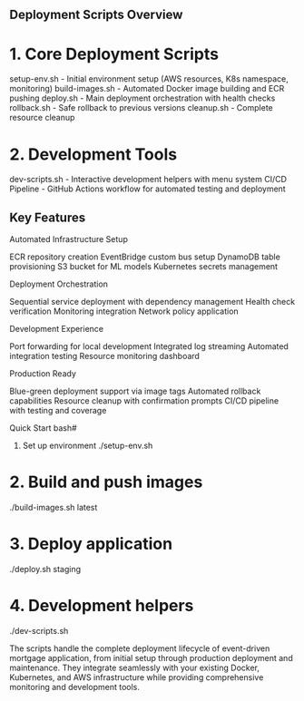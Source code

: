 ## Deployment Scripts Overview
# 1. Core Deployment Scripts

setup-env.sh - Initial environment setup (AWS resources, K8s namespace, monitoring)
build-images.sh - Automated Docker image building and ECR pushing
deploy.sh - Main deployment orchestration with health checks
rollback.sh - Safe rollback to previous versions
cleanup.sh - Complete resource cleanup

# 2. Development Tools

dev-scripts.sh - Interactive development helpers with menu system
CI/CD Pipeline - GitHub Actions workflow for automated testing and deployment

## Key Features
Automated Infrastructure Setup

ECR repository creation
EventBridge custom bus setup
DynamoDB table provisioning
S3 bucket for ML models
Kubernetes secrets management

Deployment Orchestration

Sequential service deployment with dependency management
Health check verification
Monitoring integration
Network policy application

Development Experience

Port forwarding for local development
Integrated log streaming
Automated integration testing
Resource monitoring dashboard

Production Ready

Blue-green deployment support via image tags
Automated rollback capabilities
Resource cleanup with confirmation prompts
CI/CD pipeline with testing and coverage

Quick Start
bash# 
1. Set up environment
./setup-env.sh

# 2. Build and push images
./build-images.sh latest

# 3. Deploy application
./deploy.sh staging

# 4. Development helpers
./dev-scripts.sh

The scripts handle the complete deployment lifecycle of event-driven mortgage application, from initial setup through production deployment and maintenance. They integrate seamlessly with your existing Docker, Kubernetes, and AWS infrastructure while providing comprehensive monitoring and development tools.
